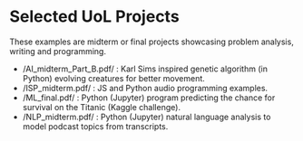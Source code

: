 # Selected UoL Projects

These examples are midterm or final projects showcasing problem analysis, writing and programming.

- /AI_midterm_Part_B.pdf/ : Karl Sims inspired genetic algorithm (in Python) evolving creatures for better movement.
- /ISP_midterm.pdf/ : JS and Python audio programming examples.
- /ML_final.pdf/ : Python (Jupyter) program predicting the chance for survival on the Titanic (Kaggle challenge).
- /NLP_midterm.pdf/ : Python (Jupyter) natural language analysis to model podcast topics from transcripts.
